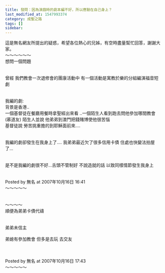 ```yaml
---
title: 發問：因為演戲時的劇本編不好，所以應驗在自己身上？
last_modified_at: 1547993374
category: 成聖之路
tags: []
sidebar: 
---
```


<p>這是無名網友所提出的疑惑，希望各位熱心的兄姊，有空時盡量幫忙回答，謝謝大家。<br/><!--more-->～～～～～～<br/>想問一個問題<br/><br/><br/>曾經 我們教會一次退修會的團康活動中 有一個活動是寓教於樂的分組編演福音短劇<br/><br/><br/>我編的劇: <br/>背景是香港..<br/>一個基督徒在餐廳用餐時拿聖經出來看 ..一個陌生人看到跑去問他參加哪間教會(慕道友) 陌生人並說 他弟弟到澳門把錢賭博使他很苦惱 <br/>基督徒說 勞苦挑重擔的到耶穌面前來.... <br/><br/><br/>我編的劇卻發生在我身上了.... 我弟弟最近欠了很多信用卡債 住處也快變法拍屋了... <br/><br/><br/>是不是我編的劇很不好...舌頭不管制好 不說造就的話 以致同樣情節發生我身上<br/><br/><br/>Posted by 無名 at 2007年10月16日 16:41 <br/>～～～～～<br/><br/><br/>～～～～<br/>順便為弟弟卡債代禱<br/><br/><br/>弟弟未信主 <br/><br/>弟媳有參加教會 但多是去玩 去交友<br/><br/><br/><br/>Posted by 無名 at 2007年10月16日 17:43 <br/>～～～～～<br/><br/>
</p>